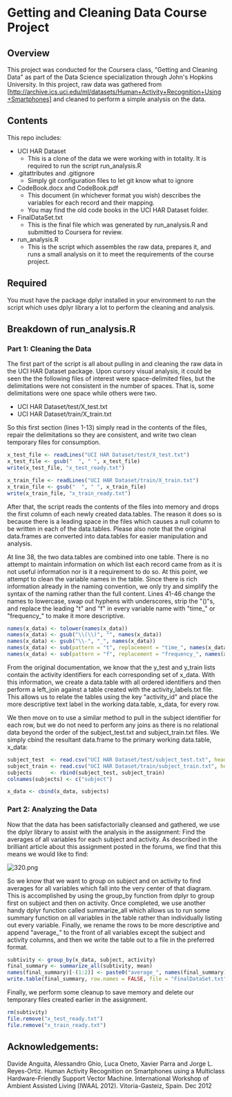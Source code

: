 # Getting and Cleaning Data Course Project

## Overview
This project was conducted for the Coursera class, "Getting and Cleaning Data" as part of the Data Science specialization through John's Hopkins University. In this project, raw data was gathered from [http://archive.ics.uci.edu/ml/datasets/Human+Activity+Recognition+Using+Smartphones] and cleaned to perform a simple analysis on the data.

## Contents
This repo includes:

* UCI HAR Dataset
  * This is a clone of the data we were working with in totality. It is required to run the script run_analysis.R
* .gitattributes and .gitignore
  * Simply git configuration files to let git know what to ignore
* CodeBook.docx and CodeBook.pdf
  * This document (in whichever format you wish) describes the variables for each record and their mapping. 
  * You may find the old code books in the UCI HAR Dataset folder.
* FinalDataSet.txt
  * This is the final file which was generated by run_analysis.R and submitted to Coursera for review.
* run_analysis.R
  * This is the script which assembles the raw data, prepares it, and runs a small analysis on it to meet the requirements of the course project. 

## Required
You must have the package dplyr installed in your environment to run the script which uses dplyr library a lot to perform the cleaning and analysis.

## Breakdown of run_analysis.R
### Part 1: Cleaning the Data
The first part of the script is all about pulling in and cleaning the raw data in the UCI HAR Dataset package. Upon cursory visual analysis, it could be seen the the following files of interest were space-delimited files, but the delimitations were not consistent in the number of spaces. That is, some delimitations were one space while others were two. 

* UCI HAR Dataset/test/X_test.txt
* UCI HAR Dataset/train/X_train.txt

So this first section (lines 1-13) simply read in the contents of the files, repair the delimitations so they are consistent, and write two clean temporary files for consumption.

```R
x_test_file <- readLines("UCI HAR Dataset/test/X_test.txt")
x_test_file <- gsub("  ", " ", x_test_file)
write(x_test_file, "x_test_ready.txt")

x_train_file <- readLines("UCI HAR Dataset/train/X_train.txt")
x_train_file <- gsub("  ", " ", x_train_file)
write(x_train_file, "x_train_ready.txt")
```

After that, the script reads the contents of the files into memory and drops the first column of each newly created data.tables. The reason it does so is because there is a leading space in the files which causes a null column to be written in each of the data.tables. Please also note that the original data.frames are converted into data.tables for easier manipulation and analysis. 

At line 38, the two data.tables are combined into one table. There is no attempt to maintain information on which list each record came from as it is not useful information nor is it a requirement to do so. At this point, we attempt to clean the variable names in the table. Since there is rich information already in the naming convention, we only try and simplify the syntax of the naming rather than the full content. Lines 41-46 change the names to lowercase, swap out hyphens with underscores, strip the "()"s, and replace the leading "t" and "f" in every variable name with "time_" or "frequency_" to make it more descriptive.

```R
names(x_data) <- tolower(names(x_data))
names(x_data) <- gsub("\\(\\)", "", names(x_data))
names(x_data) <- gsub("\\-", "_", names(x_data))
names(x_data) <- sub(pattern = "t", replacement = "time_", names(x_data))
names(x_data) <- sub(pattern = "f", replacement = "frequency_", names(x_data))
```

From the original documentation, we know that the y_test and y_train lists contain the activity identifiers for each corresponding set of x_data. With this information, we create a data.table with all ordered identifiers and then perform a left_join against a table created with the activity_labels.txt file. This allows us to relate the tables using the key "activity_id" and place the more descriptive text label in the working data.table, x_data, for every row. 

We then move on to use a similar method to pull in the subject identifier for each row, but we do not need to perform any joins as there is no relational data beyond the order of the subject_test.txt and subject_train.txt files. We simply cbind the resultant data.frame to the primary working data.table, x_data:

```R
subject_test  <- read.csv("UCI HAR Dataset/test/subject_test.txt", header = FALSE)
subject_train <- read.csv("UCI HAR Dataset/train/subject_train.txt", header = FALSE)
subjects      <- rbind(subject_test, subject_train)
colnames(subjects) <- c("subject")

x_data <- cbind(x_data, subjects)
```

### Part 2: Analyzing the Data
Now that the data has been satisfactorially cleansed and gathered, we use the dplyr library to assist with the analysis in the assignment: Find the averages of all variables for each subject and activity. As described in the brilliant article about this assignment posted in the forums, we find that this means we would like to find:

![320.png](https://thoughtfulbloke.files.wordpress.com/2015/09/320.png)

So we know that we want to group on subject and on activity to find averages for all variables which fall into the very center of that diagram. This is accomplished by using the group_by function from dplyr to group first on subject and then on activity. Once completed, we use another handy dplyr function called summarize_all which allows us to run some summary function on all variables in the table rather than individually listing out every variable. Finally, we rename the rows to be more descriptive and append "average_" to the front of all variables except the subject and activity columns, and then we write the table out to a file in the preferred format.

```R
subtivity <- group_by(x_data, subject, activity)
final_summary <- summarize_all(subtivity, mean)
names(final_summary)[-(1:2)] <- paste0("average_", names(final_summary)[-(1:2)])
write.table(final_summary, row.names = FALSE, file = "FinalDataSet.txt")
```

Finally, we perform some cleanup to save memory and delete our temporary files created earlier in the assignment. 

```R
rm(subtivity)
file.remove("x_test_ready.txt")
file.remove("x_train_ready.txt")
```

## Acknowledgements:
Davide Anguita, Alessandro Ghio, Luca Oneto, Xavier Parra and Jorge L. Reyes-Ortiz. Human Activity Recognition on Smartphones using a Multiclass Hardware-Friendly Support Vector Machine. International Workshop of Ambient Assisted Living (IWAAL 2012). Vitoria-Gasteiz, Spain. Dec 2012